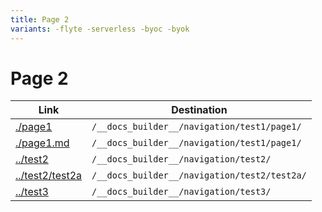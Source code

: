 ```yaml
---
title: Page 2
variants: -flyte -serverless -byoc -byok
---
```


# Page 2

| Link                               | Destination                                  |
| ---------------------------------- | -------------------------------------------- |
| [./page1](./page1)                 | `/__docs_builder__/navigation/test1/page1/`  |
| [./page1.md](./page1.md)           | `/__docs_builder__/navigation/test1/page1/`  |
| [../test2](../test2)               | `/__docs_builder__/navigation/test2/`        |
| [../test2/test2a](../test2/test2a) | `/__docs_builder__/navigation/test2/test2a/` |
| [../test3](../test3)               | `/__docs_builder__/navigation/test3/`        |
